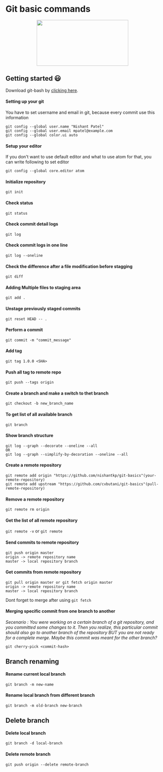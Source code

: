 # Git basic commands

<p align=center>
<img src="https://user-images.githubusercontent.com/32653955/38624814-04e60904-3d77-11e8-8046-22746b284d39.png" width="300" height="150">
</p>

## Getting started :smiley:
Download git-bash by [clicking here](https://git-scm.com/downloads).

#### Setting up your git
You have to set username and email in git, because every commit use this information
```
git config --global user.name "Nishant Patel"
git config --global user.email mpatel@example.com
git config --global color.ui auto
```

#### Setup your editor
If you don't want to use default editor and what to use atom for that,
you can write following to set editor
```
git config --global core.editor atom
```

#### Initialize repository
`git init`

#### Check status
`git status`

#### Check commit detail logs
`git log`

#### Check commit logs in one line
`git log --oneline`

#### Check the difference after a file modification before stagging
`git diff`

#### Adding Multiple files to staging area 
`git add .`

#### Unstage previously staged commits
`git reset HEAD -- .`

#### Perform a commit 
`git commit -m "commit_message"`

#### Add tag
`git tag 1.0.0 <SHA>`

#### Push all tag to remote repo
`git push --tags origin`

#### Create a branch and make a switch to thet branch
`git checkout -b new_branch_name`

#### To get list of all available branch
`git branch`

#### Show branch structure
```
git log --graph --decorate --oneline --all 
OR
git log --graph --simplify-by-decoration --oneline --all
```

#### Create a remote repository
```
git remote add origin "https://github.com/nishantkp/git-basics"(your-remote-repository)
git remote add upstream "https://github.com/cvbutani/git-basics"(pull-remote-repository)
```
#### Remove a remote repository
`git remote rm origin`

#### Get the list of all remote repository
`git remote -v` or `git remote`

#### Send commits to remote repository
```
git push origin master
origin -> remote repository name
master -> local repository branch
```

#### Get commits from remote repository
```
git pull origin master or git fetch origin master
origin -> remote repository name
master -> local repository branch
```
Dont forget to merge after using `git fetch`

#### Merging specific commit from one branch to another
*Secenario : You were working on a certain branch of a git repository, and you committed some changes to it. Then you realize, this particular commit should also go to another branch of the repository BUT you are not ready for a complete merge. Maybe this commit was meant for the other branch?*

`git cherry-pick <commit-hash>`

## Branch renaming
#### Rename current local branch 
`git branch -m new-name`

#### Rename local branch from different branch
`git branch -m old-branch new-branch`

## Delete branch
#### Delete local branch
`git branch -d local-branch`

#### Delete remote branch
`git push origin --delete remote-branch`
